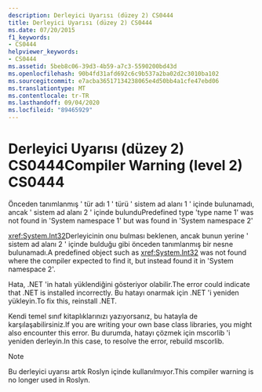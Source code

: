 ```yaml
---
description: Derleyici Uyarısı (düzey 2) CS0444
title: Derleyici Uyarısı (düzey 2) CS0444
ms.date: 07/20/2015
f1_keywords:
- CS0444
helpviewer_keywords:
- CS0444
ms.assetid: 5beb8c06-39d3-4b59-a7c3-5590200bd43d
ms.openlocfilehash: 90b4fd31afd692c6c9b537a2ba02d2c3010ba102
ms.sourcegitcommit: e7acba36517134238065e4d50bb4a1cfe47ebd06
ms.translationtype: MT
ms.contentlocale: tr-TR
ms.lasthandoff: 09/04/2020
ms.locfileid: "89465929"
---
```

# <a name="compiler-warning-level-2-cs0444"></a><span data-ttu-id="79d02-103">Derleyici Uyarısı (düzey 2) CS0444</span><span class="sxs-lookup"><span data-stu-id="79d02-103">Compiler Warning (level 2) CS0444</span></span>

<span data-ttu-id="79d02-104">Önceden tanımlanmış ' tür adı 1 ' türü ' sistem ad alanı 1 ' içinde bulunamadı, ancak ' sistem ad alanı 2 ' içinde bulundu</span><span class="sxs-lookup"><span data-stu-id="79d02-104">Predefined type 'type name 1' was not found in 'System namespace 1' but was found in 'System namespace 2'</span></span>

 <span data-ttu-id="79d02-105"><xref:System.Int32>Derleyicinin onu bulması beklenen, ancak bunun yerine ' sistem ad alanı 2 ' içinde bulduğu gibi önceden tanımlanmış bir nesne bulunamadı.</span><span class="sxs-lookup"><span data-stu-id="79d02-105">A predefined object such as <xref:System.Int32> was not found where the compiler expected to find it, but instead found it in 'System namespace 2'.</span></span>

 <span data-ttu-id="79d02-106">Hata, .NET 'in hatalı yüklendiğini gösteriyor olabilir.</span><span class="sxs-lookup"><span data-stu-id="79d02-106">The error could indicate that .NET is installed incorrectly.</span></span> <span data-ttu-id="79d02-107">Bu hatayı onarmak için .NET 'i yeniden yükleyin.</span><span class="sxs-lookup"><span data-stu-id="79d02-107">To fix this, reinstall .NET.</span></span>

 <span data-ttu-id="79d02-108">Kendi temel sınıf kitaplıklarınızı yazıyorsanız, bu hatayla de karşılaşabilirsiniz.</span><span class="sxs-lookup"><span data-stu-id="79d02-108">If you are writing your own base class libraries, you might also encounter this error.</span></span> <span data-ttu-id="79d02-109">Bu durumda, hatayı çözmek için mscorlib 'i yeniden derleyin.</span><span class="sxs-lookup"><span data-stu-id="79d02-109">In this case, to resolve the error, rebuild mscorlib.</span></span>

> [!NOTE]
> <span data-ttu-id="79d02-110">Bu derleyici uyarısı artık Roslyn içinde kullanılmıyor.</span><span class="sxs-lookup"><span data-stu-id="79d02-110">This compiler warning is no longer used in Roslyn.</span></span>
